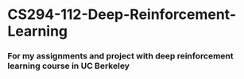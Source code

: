 # CS294-112-Deep-Reinforcement-Learning


### For my assignments and project with deep reinforcement learning course in UC Berkeley
